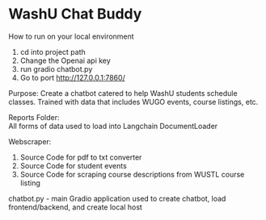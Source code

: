 # WashU Chat Buddy

How to run on your local environment
1) cd into project path
2) Change the Openai api key
3) run gradio chatbot.py
4) Go to port http://127.0.0.1:7860/

Purpose:
Create a chatbot catered to help WashU students schedule classes. Trained with data that includes WUGO events, course listings, etc.

Reports Folder:<br>
All forms of data used to load into Langchain DocumentLoader

Webscraper:<br>
1) Source Code for pdf to txt converter
2) Source Code for student events
3) Source Code for scraping course descriptions from WUSTL course listing

chatbot.py - main Gradio application used to create chatbot, load frontend/backend, and create local host
